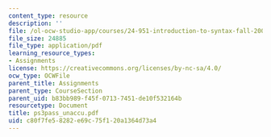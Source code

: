 ```yaml
---
content_type: resource
description: ''
file: /ol-ocw-studio-app/courses/24-951-introduction-to-syntax-fall-2003/c80f7fe58282e69c75f120a1364d73a4_ps3pass_unaccu.pdf
file_size: 24885
file_type: application/pdf
learning_resource_types:
- Assignments
license: https://creativecommons.org/licenses/by-nc-sa/4.0/
ocw_type: OCWFile
parent_title: Assignments
parent_type: CourseSection
parent_uid: b83bb989-f45f-0713-7451-de10f532164b
resourcetype: Document
title: ps3pass_unaccu.pdf
uid: c80f7fe5-8282-e69c-75f1-20a1364d73a4
---
```

